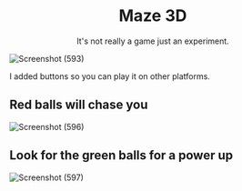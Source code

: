 <h1 align="center" id="title">Maze 3D</h1>

<p align="center" id="description">It's not really a game just an experiment.</p>

![Screenshot (593)](https://github.com/VinzS27/Maze-Game-3D/assets/94700172/f0865770-0268-460e-b256-f937f24cc95d)

<p id="description">I added buttons so you can play it on other platforms.</p>

<h2>Red balls will chase you</h2>

![Screenshot (596)](https://github.com/VinzS27/Maze-Game-3D/assets/94700172/8e56b747-4e05-4351-9fb8-6088e2d7bef3)

<h2>Look for the green balls for a power up</h2>

![Screenshot (597)](https://github.com/VinzS27/Maze-Game-3D/assets/94700172/89f2cf03-6fbd-4ed6-bff0-2346f7ffb011)
